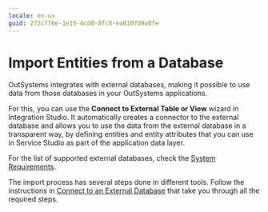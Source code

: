 ```yaml
---
locale: en-us
guid: 272cf76e-1e15-4cd0-8fc8-ea8107d9a8fe
---
```


# Import Entities from a Database

OutSystems integrates with external databases, making it possible to use data from those databases in your OutSystems applications.

For this, you can use the **Connect to External Table or View** wizard in Integration Studio. It automatically creates a connector to the external database and allows you to use the data from the external database in a transparent way, by defining entities and entity attributes that you can use in Service Studio as part of the application data layer.

For the list of supported external databases, check the [System Requirements](<https://success.outsystems.com/Support/Enterprise_Customers/Installation/OutSystems_Platform_system_requirements>).

The import process has several steps done in different tools. Follow the instructions in [Connect to an External Database](../../external-database/connect-external-db.md) that take you through all the required steps.
